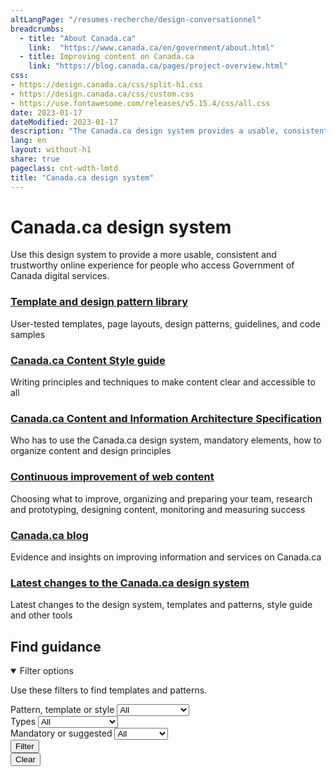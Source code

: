```yaml
---
altLangPage: "/resumes-recherche/design-conversationnel"
breadcrumbs:
  - title: "About Canada.ca"
    link:  "https://www.canada.ca/en/government/about.html"
  - title: Improving content on Canada.ca
    link: "https://blog.canada.ca/pages/project-overview.html"
css:
- https://design.canada.ca/css/split-h1.css
- https://design.canada.ca/css/custom.css
- https://use.fontawesome.com/releases/v5.15.4/css/all.css
date: 2023-01-17
dateModified: 2023-01-17
description: "The Canada.ca design system provides a usable, consistent and trustworthy online experience for people who access Government of Canada digital services."
lang: en
layout: without-h1
share: true
pageclass: cnt-wdth-lmtd
title: "Canada.ca design system"
---
```

<h1 property="name" id="wb-cont" dir="ltr">Canada.ca design system</h1>
   <p>Use this design system to provide a more usable, consistent and trustworthy online experience for people who access Government of Canada digital services.</p>
<section>
         <div class="row">
            <section class="wb-eqht gc-drmt">
               <div class="col-md-4">
                  <section>
                     <h3 class="h5"><a href="/en/government/about/design-system/pattern-library.html">Template and design pattern library</a></h3>
                     <p>User-tested templates, page layouts, design patterns, guidelines, and code samples</p>
                  </section>
               </div>
               <div class="col-md-4">
                  <section>
                     <h3 class="h5"><a href="/en/treasury-board-secretariat/services/government-communications/canada-content-style-guide.html">Canada.ca Content Style guide</a></h3>
                     <p>Writing principles and techniques to make content clear and accessible to all</p>
                  </section>
               </div>
               <div class="col-md-4">
                  <section>
                     <h3 class="h5"><a href="/en/treasury-board-secretariat/services/government-communications/canada-content-information-architecture-specification.html">Canada.ca Content and Information Architecture Specification</a></h3>
                     <p>Who has to use the Canada.ca design system, mandatory elements, how to organize content and design principles</p>
                  </section>
               </div>
               <div class="col-md-4">
                  <section>
                     <h3 class="h5"><a href="https://design.canada.ca/continuous-improvement.html">Continuous improvement of web content
                        </a>
                     </h3>
                     <p>Choosing what to improve, organizing and preparing your team, research and prototyping, designing content, monitoring and measuring success</p>
                  </section>
               </div>
               <div class="col-md-4">
                  <section>
                     <h3 class="h5"><a href="https://blog.canada.ca/">Canada.ca blog</a></h3>
                     <p>Evidence and insights on improving information and services on Canada.ca</p>
                  </section>
               </div>
               <div class="col-md-4">
                  <section>
                     <h3 class="h5"><a href="/en/government/about/design-system/latest-changes.html">Latest changes to the Canada.ca design system</a></h3>
                     <p>Latest changes to the design system, templates and patterns, style guide and other tools</p>
                  </section>
               </div>
            </section>
         </div>
         <h2>Find guidance</h2>
	
<div class="row mrgn-tp-md">
      <div class="col-md-3">
        <details open>
          <summary class="btn btn-primary">Filter options</summary>
          <p class="mrgn-tp-md">Use these filters to find templates and patterns.</p>
          <form class="wb-tables-filter mrgn-lft-md mrgn-rght-md" data-bind-to="design">
            <div class="row">
              <div class="form-group">
                <label for="dt_cat">Pattern, template or style</label>
                <select class="form-control maxwidth" id="dt_cat" name="dt_cat" data-column="4">
                  <option value="">All</option>
                  <option value="Design pattern">Design patterns</option>
                  <option value="Template">Template</option>
		  <option value="Style">Style</option>
                  </select>
              </div>
              <div class="form-group">
                <label for="dt_type">Types</label>
                <select class="form-control maxwidth" id="dt_type" name="dt_type" data-column="5">
                  <option value="">All</option>
                  <option value="Destination">Destination</option>
                  <option value="Government-wide template">Government-wide</option>
                  <option value="Institutional">Institutional</option>
                  <option value="Interaction">Interaction</option>
                  <option value="Navigation">Navigation</option>
                  <option value="Promotion">Promotional</option>
                  <option value="Site">Site-wide</option>
                  <option value="Theme template">Theme and topic</option>
                  <option value="Visual">Visual</option>
                </select>
              </div>
              <div class="form-group">
                <label for="dt_mand">Mandatory or suggested</label>
                <select class="form-control maxwidth" id="dt_mand" name="dt_mand" data-column="6">
                <option value="">All</option>
                <option value="Mandatory">Mandatory</option>
                <option value="No">Suggested</option>
                </select>
              </div>
              <div class="col-md-6">
                <button type="submit" class="btn btn-primary" aria-controls="dataset-filter">Filter</button>
              </div>
              <div class="col-md-6">
                <button type="reset" class="btn btn-default">Clear</button>
              </div>
            </div>
          </form>
        </details>
      </div>
	<div class="panel panel-default">
		<div class="mrgn-tp-md mrgn-bttm-md">
			<table class="wb-tables table table-striped small" aria-live="polite" id="design" data-page-length="100" data-wb-tables='{
			"bDeferRender": true,
			"ajaxSource": "./ajax/patterns-01-en.json",
			"order": [0, "asc"],
			"bFilter": false,
			"bInfo": true,
                        "columns": [
				{ "data": "NAME", "className": "" },
				{ "data": "SOURCE",  "visible": false },
				{ "data": "DESCRIPTION",  "visible": false },
				{ "data": "WHENTOUSE", "className": "" },
				{ "data": "CATEGORY", "className": "" },
				{ "data": "TYPE", "className": "" },
				{ "data": "MANDATORY",  "visible": false },
				{ "data": "TANDP",  "visible": false, "Search": "1" }
			],
         		"searchCols": [
                                        null,
                                        null,
                                        null,
                                        null,
                                        null,
                                        null, 
                                        null,
                                        { "sSearch": "1" }]

	                  }'>
<thead>
<tr>
<th class="col-md-03">Name</th>
<th>Source</th>
<th>Description</th>
<th class="col-md-05">When to use this pattern</th>
<th class="col-md-02">Category</th>
<th class="col-md-02">Type</th>
<th>Mandatory</th>
<th>Tempalates and patterns</th>
</tr>
</thead>
</table></div></div>
